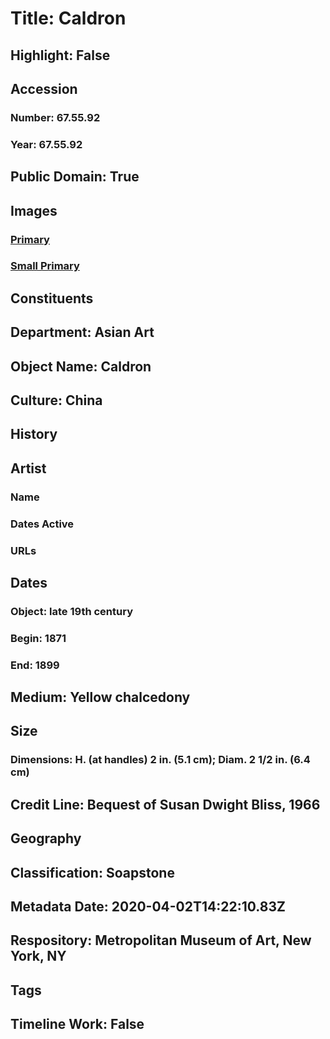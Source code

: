 # Title: Caldron
## Highlight: False
## Accession
### Number: 67.55.92
### Year: 67.55.92
## Public Domain: True
## Images
### [Primary](https://images.metmuseum.org/CRDImages/as/original/67_55_92.jpg)
### [Small Primary](https://images.metmuseum.org/CRDImages/as/web-large/67_55_92.jpg)
## Constituents
## Department: Asian Art
## Object Name: Caldron
## Culture: China
## History
## Artist
### Name
### Dates Active
### URLs
## Dates
### Object: late 19th century
### Begin: 1871
### End: 1899
## Medium: Yellow chalcedony
## Size
### Dimensions: H. (at handles) 2 in. (5.1 cm); Diam. 2 1/2 in. (6.4 cm)
## Credit Line: Bequest of Susan Dwight Bliss, 1966
## Geography
## Classification: Soapstone
## Metadata Date: 2020-04-02T14:22:10.83Z
## Respository: Metropolitan Museum of Art, New York, NY
## Tags
## Timeline Work: False